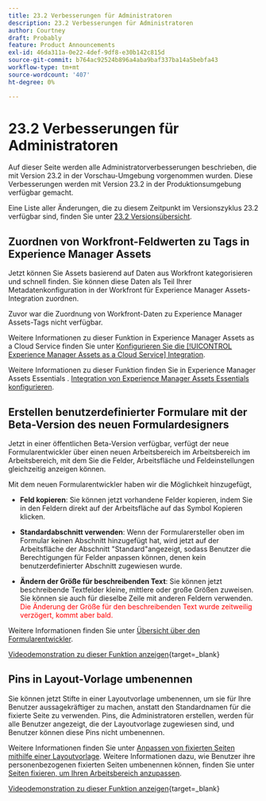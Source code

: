 ```yaml
---
title: 23.2 Verbesserungen für Administratoren
description: 23.2 Verbesserungen für Administratoren
author: Courtney
draft: Probably
feature: Product Announcements
exl-id: 46da311a-0e22-4def-9df8-e30b142c815d
source-git-commit: b764ac92524b896a4aba9baf337ba14a5bebfa43
workflow-type: tm+mt
source-wordcount: '407'
ht-degree: 0%

---
```


# 23.2 Verbesserungen für Administratoren

Auf dieser Seite werden alle Administratorverbesserungen beschrieben, die mit Version 23.2 in der Vorschau-Umgebung vorgenommen wurden. Diese Verbesserungen werden mit Version 23.2 in der Produktionsumgebung verfügbar gemacht.

Eine Liste aller Änderungen, die zu diesem Zeitpunkt im Versionszyklus 23.2 verfügbar sind, finden Sie unter [23.2 Versionsübersicht](/help/quicksilver/product-announcements/product-releases/23.2-release-activity/23-2-release-overview.md).

## Zuordnen von Workfront-Feldwerten zu Tags in Experience Manager Assets

Jetzt können Sie Assets basierend auf Daten aus Workfront kategorisieren und schnell finden.  Sie können diese Daten als Teil Ihrer Metadatenkonfiguration in der Workfront für Experience Manager Assets-Integration zuordnen.

Zuvor war die Zuordnung von Workfront-Daten zu Experience Manager Assets-Tags nicht verfügbar.

Weitere Informationen zu dieser Funktion in Experience Manager Assets as a Cloud Service finden Sie unter [Konfigurieren Sie die [!UICONTROL Experience Manager Assets as a Cloud Service] Integration](/help/quicksilver/administration-and-setup/configure-integrations/configure-aacs-integration.md).

Weitere Informationen zu dieser Funktion finden Sie in Experience Manager Assets Essentials . [Integration von Experience Manager Assets Essentials konfigurieren](/help/quicksilver/documents/adobe-workfront-for-experience-manager-assets-essentials/setup-asset-essentials.md).

## Erstellen benutzerdefinierter Formulare mit der Beta-Version des neuen Formulardesigners

Jetzt in einer öffentlichen Beta-Version verfügbar, verfügt der neue Formularentwickler über einen neuen Arbeitsbereich im Arbeitsbereich im Arbeitsbereich, mit dem Sie die Felder, Arbeitsfläche und Feldeinstellungen gleichzeitig anzeigen können.

Mit dem neuen Formularentwickler haben wir die Möglichkeit hinzugefügt,

* **Feld kopieren**: Sie können jetzt vorhandene Felder kopieren, indem Sie in den Feldern direkt auf der Arbeitsfläche auf das Symbol Kopieren klicken.

* **Standardabschnitt verwenden**: Wenn der Formularersteller oben im Formular keinen Abschnitt hinzugefügt hat, wird jetzt auf der Arbeitsfläche der Abschnitt &quot;Standard&quot;angezeigt, sodass Benutzer die Berechtigungen für Felder anpassen können, denen kein benutzerdefinierter Abschnitt zugewiesen wurde.

* **Ändern der Größe für beschreibenden Text**: Sie können jetzt beschreibende Textfelder kleine, mittlere oder große Größen zuweisen. Sie können sie auch für dieselbe Zeile mit anderen Feldern verwenden. <span style="color: #ff0000;"> Die Änderung der Größe für den beschreibenden Text wurde zeitweilig verzögert, kommt aber bald.</span></li>

Weitere Informationen finden Sie unter [Übersicht über den Formularentwickler](/help/quicksilver/administration-and-setup/customize-workfront/create-manage-custom-forms/form-designer/form-designer-overview.md).

[Videodemonstration zu dieser Funktion anzeigen](https://video.tv.adobe.com/v/3416586/){target=_blank}

## Pins in Layout-Vorlage umbenennen

Sie können jetzt Stifte in einer Layoutvorlage umbenennen, um sie für Ihre Benutzer aussagekräftiger zu machen, anstatt den Standardnamen für die fixierte Seite zu verwenden. Pins, die Administratoren erstellen, werden für alle Benutzer angezeigt, die der Layoutvorlage zugewiesen sind, und Benutzer können diese Pins nicht umbenennen.

Weitere Informationen finden Sie unter [Anpassen von fixierten Seiten mithilfe einer Layoutvorlage](/help/quicksilver/administration-and-setup/customize-workfront/use-layout-templates/customize-pinned-pages.md). Weitere Informationen dazu, wie Benutzer ihre personenbezogenen fixierten Seiten umbenennen können, finden Sie unter [Seiten fixieren, um Ihren Arbeitsbereich anzupassen](/help/quicksilver/workfront-basics/the-new-workfront-experience/pin-pages.md).

[Videodemonstration zu dieser Funktion anzeigen](https://video.tv.adobe.com/v/3414364/){target=_blank}
